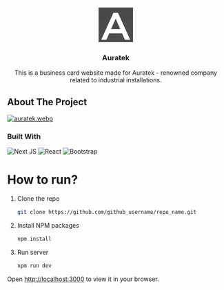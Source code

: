 
<br />
<div align="center">
  <a href="https://github.com/g4n3sha5/Auratek">
    <img src="public/img/favicon.png" alt="Logo" width="80" height="80">
  </a>

<h3 align="center">Auratek</h3>

  <p align="center">
   This is a business card website made for Auratek - renowned company related to industrial installations.
    
  </p>
</div>

## About The Project

[![auratek.webp](https://i.postimg.cc/G3YW8KDq/auratek.webp)](https://postimg.cc/9zm8sGJ7)


### Built With
![Next JS](https://img.shields.io/badge/Next-black?style=for-the-badge&logo=next.js&logoColor=white)
![React](https://img.shields.io/badge/react-%2320232a.svg?style=for-the-badge&logo=react&logoColor=%2361DAFB)
![Bootstrap](https://img.shields.io/badge/bootstrap-%238511FA.svg?style=for-the-badge&logo=bootstrap&logoColor=white)


# How to run?
1. Clone the repo
   ```sh
   git clone https://github.com/github_username/repo_name.git
   ```
2. Install NPM packages
   ```sh
   npm install
   ```
3. Run server 
   ```sh
   npm run dev
   ```
Open [http://localhost:3000](http://localhost:3000) to view it in your browser.
